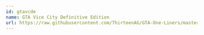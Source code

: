 ```yaml
---
id: gtavcde
name: GTA Vice City Definitive Edition
url: https://raw.githubusercontent.com/ThirteenAG/GTA-One-Liners/master/GTAVCDE/gtavcdewd.json
---
```

